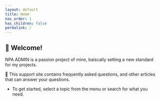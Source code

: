 ```yaml
---
layout: default
title: Home
nav_order: 1
has_children: false
permalink: /
---
```


## 👋 Welcome!

NPA ADMIN is a passion project of mine, baiscally setting a new standard for my projects.

🔎 This support site contains frequently asked questions, and other articles that can answer your questions.
- To get started, select a topic from the menu or search for what you need.
